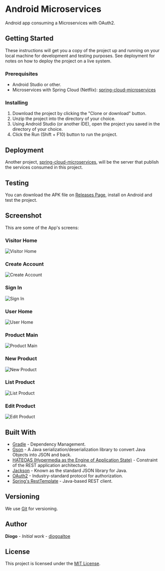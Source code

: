# Android Microservices

Android app consuming a Microservices with OAuth2.

## Getting Started

These instructions will get you a copy of the project up and running on your local machine for development and testing purposes. See deployment for notes on how to deploy the project on a live system.

### Prerequisites

- Android Studio or other.
- Microservices with Spring Cloud (Netflix): [spring-cloud-microservices](https://github.com/diogoaltoe/spring-cloud-microservices)

### Installing

1. Download the project by clicking the "Clone or download" button.
2. Unzip the project into the directory of your choice.
3. Using Android Studio (or another IDE), open the project you saved in the directory of your choice.
4. Click the Run (Shift + F10) button to run the project.

## Deployment

Another project, [spring-cloud-microservices](https://github.com/diogoaltoe/spring-cloud-microservices), will be the server that publish the services consumed in this project.

## Testing

You can download the APK file on [Releases Page](https://github.com/diogoaltoe/android-microservices/releases), install on Android and test the project.

## Screenshot

This are some of the App's screens:

### Visitor Home

![Visitor Home](screenshot/01-visitor-home.jpg)

### Create Account

![Create Account](screenshot/02-create-account.jpg)

### Sign In

![Sign In](screenshot/03-sign-in.jpg)

### User Home

![User Home](screenshot/04-user-home.jpg)

### Product Main

![Product Main](screenshot/05-product-main.jpg)

### New Product

![New Product](screenshot/06-new-product.jpg)

### List Product

![List Product](screenshot/07-list-product.jpg)

### Edit Product

![Edit Product](screenshot/08-edit-product.jpg)


## Built With

- [Gradle](https://gradle.org/) - Dependency Management.
- [Gson](https://github.com/google/gson) - A Java serialization/deserialization library to convert Java Objects into JSON and back.
- [HATEOAS (Hypermedia as the Engine of Application State)](https://spring.io/understanding/HATEOAS) - Constraint of the REST application architecture.
- [Jackson](https://github.com/FasterXML/jackson) - Known as the standard JSON library for Java.
- [OAuth2](https://oauth.net/2/) - Industry-standard protocol for authorization.
- [Spring's RestTemplate](https://docs.spring.io/autorepo/docs/spring-android/1.0.x/reference/html/rest-template.html) - Java-based REST client.

## Versioning

We use [Git](https://git-scm.com/) for versioning.

## Author

**Diogo** - *Initial work* - [diogoaltoe](https://github.com/diogoaltoe)

## License

This project is licensed under the [MIT License](LICENSE.md).
